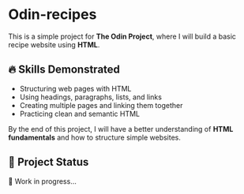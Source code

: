 # Odin-recipes


This is a simple project for **The Odin Project**, where I will build a basic recipe website using **HTML**.

## 🔥 Skills Demonstrated
- Structuring web pages with HTML
- Using headings, paragraphs, lists, and links
- Creating multiple pages and linking them together
- Practicing clean and semantic HTML

By the end of this project, I will have a better understanding of **HTML fundamentals** and how to structure simple websites.

## 📌 Project Status
🚧 Work in progress...
